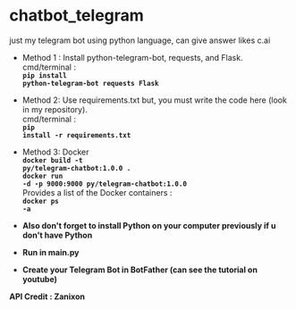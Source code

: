 # chatbot_telegram
just my telegram bot using python language, can give answer likes c.ai

* Method 1 :
Install python-telegram-bot, requests, and Flask.<br>cmd/terminal : <br>
<code><strong>pip install python-telegram-bot requests Flask</strong></code>

* Method 2:
Use requirements.txt but, you must write the code here (look in my repository).<br>cmd/terminal : <br>
<code><strong>pip install -r requirements.txt</strong></code>

* Method 3: Docker<br>
<code><strong>docker build -t py/telegram-chatbot:1.0.0 .</strong></code><br>
<code><strong>docker run -d -p 9000:9000 py/telegram-chatbot:1.0.0</strong></code><br>
Provides a list of the Docker containers :<br>
<code><strong>docker ps -a<strong></code>


- Also don't forget to install Python on your computer previously if u don't have Python

- Run in main.py
  
- Create your Telegram Bot in BotFather (can see the tutorial on youtube)

API Credit : Zanixon

